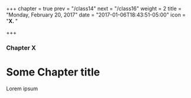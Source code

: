 +++
chapter = true
prev = "/class14"
next = "/class16"
weight = 2
title = "Monday, February 20, 2017"
date = "2017-01-06T18:43:51-05:00"
icon = "<b>X. </b>"

+++

### Chapter X

# Some Chapter title

Lorem ipsum
